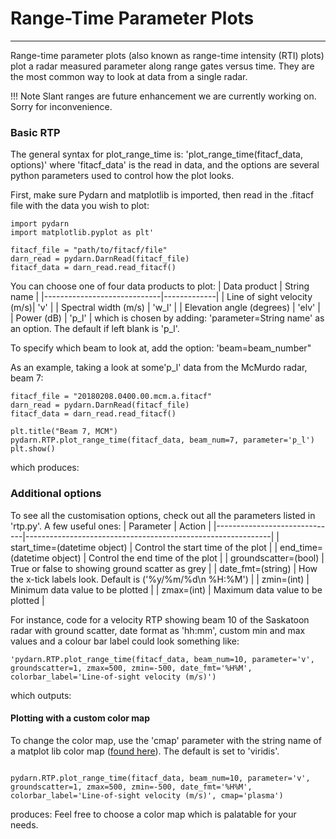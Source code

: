 # Range-Time Parameter Plots 
---

Range-time parameter plots (also known as range-time intensity (RTI) plots) plot a radar measured parameter along range gates versus time. They are the most common way to look at data from a single radar. 

!!! Note
    Slant ranges are future enhancement we are currently working on. Sorry for inconvenience.

### Basic RTP
The general syntax for plot_range_time is:
'plot_range_time(fitacf_data, options)'
where 'fitacf_data' is the read in data, and the options are several python parameters used to control how the plot looks.

First, make sure Pydarn and matplotlib is imported, then read in the .fitacf file with the data you wish to plot:
<pre><code>import pydarn
import matplotlib.pyplot as plt'

fitacf_file = "path/to/fitacf/file"
darn_read = pydarn.DarnRead(fitacf_file)
fitacf_data = darn_read.read_fitacf()
</code></pre>

You can choose one of four data products to plot:
| Data product                | String name |
|-----------------------------|-------------|
| Line of sight velocity (m/s)| 'v'         |
| Spectral width (m/s)        | 'w_l'       |
| Elevation angle (degrees)   | 'elv'       |
| Power (dB)                  | 'p_l'       |
which is chosen by adding: 
'parameter=String name' 
as an option. The default if left blank is 'p_l'.

To specify which beam to look at, add the option:
'beam=beam_number"

As an example, taking a look at some'p_l' data from the McMurdo radar, beam 7:
<pre><code>fitacf_file = "20180208.0400.00.mcm.a.fitacf"
darn_read = pydarn.DarnRead(fitacf_file)
fitacf_data = darn_read.read_fitacf()

plt.title("Beam 7, MCM")
pydarn.RTP.plot_range_time(fitacf_data, beam_num=7, parameter='p_l')              
plt.show()
</code></pre>
which produces:
[](/imgs/mcmbeam7.png)

### Additional options
To see all the customisation options, check out all the parameters listed in 'rtp.py'. A few useful ones:
| Parameter                    | Action                                                      |
|------------------------------|-------------------------------------------------------------|
| start_time=(datetime object) | Control the start time of the plot                          |
| end_time=(datetime object)   | Control the end time of the plot                            |
| groundscatter=(bool)         | True or false to showing ground scatter as grey             |
| date_fmt=(string)            | How the x-tick labels look. Default is ('%y/%m/%d\n %H:%M') |
| zmin=(int)                   | Minimum data value to be plotted                            |
| zmax=(int)                   | Maximum data value to be plotted                            |

For instance, code for a velocity RTP showing beam 10 of the Saskatoon radar with ground scatter, date format as 'hh:mm', custom min and max values and a colour bar label could look something like:
<pre><code>'pydarn.RTP.plot_range_time(fitacf_data, beam_num=10, parameter='v', groundscatter=1, zmax=500, zmin=-500, date_fmt='%H%M', colorbar_label='Line-of-sight velocity (m/s)')
</code></pre>
which outputs:
[](imgs/sasbeam10.png) 

#### Plotting with a custom color map
To change the color map, use the 'cmap' parameter with the string name of a matplot lib color map ([found here](https://matplotlib.org/tutorials/colors/colormaps.html)). The default is set to 'viridis'.
<pre><code>
pydarn.RTP.plot_range_time(fitacf_data, beam_num=10, parameter='v', groundscatter=1, zmax=500, zmin=-500, date_fmt='%H%M', colorbar_label='Line-of-sight velocity (m/s)', cmap='plasma')
</code></pre>
produces:
[](imgs/sasbeam10_colourswitch.png)
Feel free to choose a color map which is palatable for your needs.










